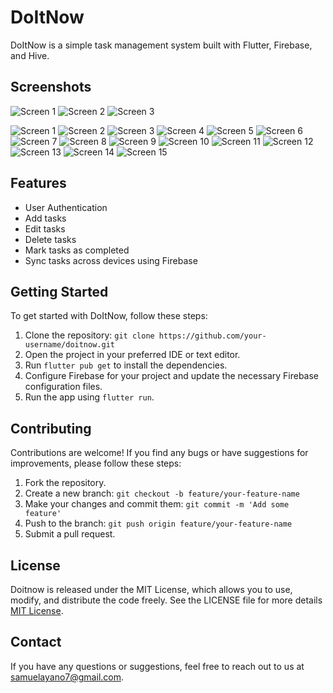 # DoItNow

DoItNow is a simple task management system built with Flutter, Firebase, and Hive.

## Screenshots

![Screen 1](screenshots/screen1.png)
![Screen 2](screenshots/screen2.png)
![Screen 3](screenshots/screen3.png)

![Screen 1](https://github.com/onaya7/DoItNow/assets/63925047/1db9770b-593d-4a64-a5d8-ee34bf122b2f)
![Screen 2](https://github.com/onaya7/DoItNow/assets/63925047/17271846-d770-4e1c-b4f4-ad602fb5d6b9)
![Screen 3](https://github.com/onaya7/DoItNow/assets/63925047/4babfd4a-a46b-4ef8-a8d5-24a0ecec1b38)
![Screen 4](https://github.com/onaya7/DoItNow/assets/63925047/ec6b8aed-bf26-49fa-a7b4-5525695f4ce9)
![Screen 5](https://github.com/onaya7/DoItNow/assets/63925047/a0cea86a-c036-4cc8-ace6-84296c786577)
![Screen 6](https://github.com/onaya7/DoItNow/assets/63925047/e20ac433-1c21-4575-a47c-835f8eeb47bf)
![Screen 7](https://github.com/onaya7/DoItNow/assets/63925047/6ee3661d-2208-4aa2-ad24-3a5bafaa73de)
![Screen 8](https://github.com/onaya7/DoItNow/assets/63925047/eeec04c9-ddce-4d11-a218-8b3935702c6a)
![Screen 9](https://github.com/onaya7/DoItNow/assets/63925047/09cb4b08-44e1-4cac-b9c6-54b85131e33b)
![Screen 10](https://github.com/onaya7/DoItNow/assets/63925047/6e2e23df-368d-4f2a-b2a2-fdd94f1d89c8)
![Screen 11](https://github.com/onaya7/DoItNow/assets/63925047/62306b8a-baac-4534-a420-1b80141af2a8)
![Screen 12](https://github.com/onaya7/DoItNow/assets/63925047/5b67c3a5-8fcb-4d13-8de4-f7dd2f8b246d)
![Screen 13](https://github.com/onaya7/DoItNow/assets/63925047/abf95246-2a35-4776-bd0d-83ba8d91ed6b)
![Screen 14](https://github.com/onaya7/DoItNow/assets/63925047/1fd8ed99-5f66-4301-b9ad-3066f07acf52)
![Screen 15](https://github.com/onaya7/DoItNow/assets/63925047/f165db20-1a94-4c7a-93f8-e58b119f7561)
## Features

- User Authentication
- Add tasks
- Edit tasks
- Delete tasks 
- Mark tasks as completed
- Sync tasks across devices using Firebase

## Getting Started

To get started with DoItNow, follow these steps:

1. Clone the repository: `git clone https://github.com/your-username/doitnow.git`
2. Open the project in your preferred IDE or text editor.
3. Run `flutter pub get` to install the dependencies.
4. Configure Firebase for your project and update the necessary Firebase configuration files.
5. Run the app using `flutter run`.

## Contributing

Contributions are welcome! If you find any bugs or have suggestions for improvements, please follow these steps:

1. Fork the repository.
2. Create a new branch: `git checkout -b feature/your-feature-name`
3. Make your changes and commit them: `git commit -m 'Add some feature'`
4. Push to the branch: `git push origin feature/your-feature-name`
5. Submit a pull request.

## License

Doitnow is released under the MIT License, which allows you to use, modify, and distribute the code freely. See the LICENSE file for more details [MIT License](https://github.com/onaya7/DoItNow/blob/master/LICENSE.md).

## Contact

If you have any questions or suggestions, feel free to reach out to us at [samuelayano7@gmail.com](mailto:samuelayano7@gmail.com).